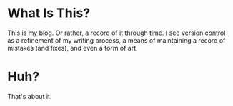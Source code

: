 # What Is This?

This is [my blog](https://willbeason.com/).
Or rather, a record of it through time.
I see version control as a refinement of my writing process, a means of maintaining a record of mistakes (and fixes), and even a form of art.

# Huh?

That's about it.
